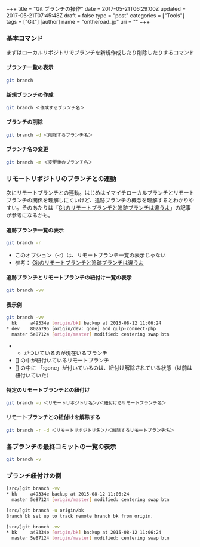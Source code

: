 +++
title = "Git ブランチの操作"
date = 2017-05-21T06:29:00Z
updated = 2017-05-21T07:45:48Z
draft = false
type = "post"
categories = ["Tools"]
tags = ["Git"]
[author]
	name = "ontheroad_jp"
	uri = ""
+++

### 基本コマンド

まずはローカルリポジトリでブランチを新規作成したり削除したりするコマンド

#### ブランチ一覧の表示

```bash
git branch
```

#### 新規ブランチの作成

```bash
git branch ＜作成するブランチ名＞
```

#### ブランチの削除

```bash
git branch -d ＜削除するブランチ名＞
```

#### ブランチ名の変更

```bash
git branch -m ＜変更後のブランチ名＞
```

### リモートリポジトリのブランチとの連動

次にリモートブランチとの連動。はじめはイマイチローカルブランチとリモートブランチの関係を理解しにくいけど、追跡ブランチの概念を理解するとわかりやすい。そのあたりは「<a href="http://www.kaeruspoon.net/articles/1078" target="_bkank">Gitのリモートブランチと追跡ブランチは違うよ</a>」の記事が参考になるかも。 


#### 追跡ブランチ一覧の表示

```bash
git branch -r
```

* このオブション（-r）は、リモートブランチ一覧の表示じゃない
* 参考： <a href="http://www.kaeruspoon.net/articles/1078" target="_bkank">Gitのリモートブランチと追跡ブランチは違うよ</a>

#### 追跡ブランチとリモートブランチの紐付け一覧の表示

```bash
git branch -vv
```

#### 表示例

```bash
git branch -vv
  bk     a49334e [origin/bk] backup at 2015-08-12 11:06:24
* dev    802a795 [origin/dev: gone] add gulp-connect-php
  master 5e87124 [origin/master] modified: centering swap btn
```

* * がついているのが現在いるブランチ
* [] の中が紐付いているリモートブランチ
* [] の中に 「:gone」が付いているのは、紐付け解除されている状態（以前は紐付いていた）


#### 特定のリモートブランチとの紐付け

```bash
git branch -u ＜リモートリポジトリ名＞/＜紐付けるリモートブランチ名＞
```

#### リモートブランチとの紐付けを解除する

```bash
git branch -r -d ＜リモートリポジトリ名＞/＜解除するリモートブランチ名＞
```


### 各ブランチの最終コミットの一覧の表示

```bash
git branch -v
```


### ブランチ紐付けの例

```bash
[src/]git branch -vv
* bk     a49334e backup at 2015-08-12 11:06:24
  master 5e87124 [origin/master] modified: centering swap btn
```

```bash
[src/]git branch -u origin/bk
Branch bk set up to track remote branch bk from origin.
```

```bash
[src/]git branch -vv
* bk     a49334e [origin/bk] backup at 2015-08-12 11:06:24
  master 5e87124 [origin/master] modified: centering swap btn
```


